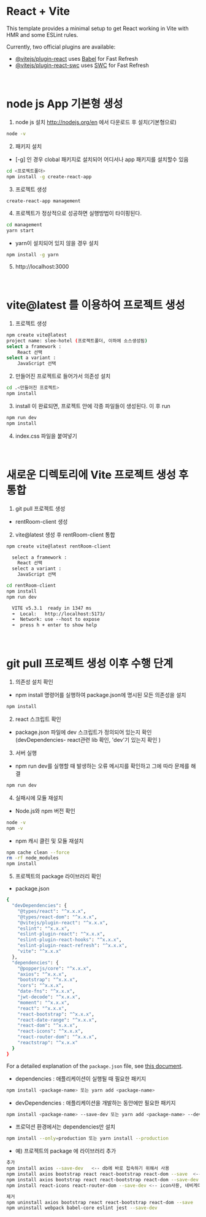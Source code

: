 # React + Vite

This template provides a minimal setup to get React working in Vite with HMR and some ESLint rules.

Currently, two official plugins are available:

- [@vitejs/plugin-react](https://github.com/vitejs/vite-plugin-react/blob/main/packages/plugin-react/README.md) uses [Babel](https://babeljs.io/) for Fast Refresh
- [@vitejs/plugin-react-swc](https://github.com/vitejs/vite-plugin-react-swc) uses [SWC](https://swc.rs/) for Fast Refresh

<br>

# node js App 기본형 생성

1) node js 설치
http://nodejs.org/en 에서 다운로드 후 설치(기본형으로)
```sh
node -v
```

2) 패키지 설치 
- [-g] 인 경우 clobal 패키지로 설치되어 어디서나 app 패키지를 설치할수 있음
```sh
cd <프로젝트폴더>
npm install -g create-react-app
```

3) 프로젝트 생성
```sh
create-react-app management
```

4) 프로젝트가 정상적으로 성공하면 실행방법이 타이핑된다. 
```sh
cd management
yarn start
```
- yarn이 설치되어 있지 않을 경우 설치 
```sh
npm install -g yarn
```
5) http://localhost:3000

<br>

# vite@latest 를 이용하여 프로젝트 생성

1) 프로젝트 생성
```sh
npm create vite@latest
project name: slee-hotel (프로젝트폴더, 이하에 소스생성됨)
select a framework :
	React 선택
select a variant :
	JavaScript 선택	
```

2) 만들어진 프로젝트로 들어가서 의존성 설치
```sh
cd .<만들어진 프로젝트>
npm install
```

3) install 이 완료되면, 프로젝트 안에 각종 파일들이 생성된다. 이 후 run
```sh
npm run dev 
npm install
```

4) index.css 파일을 붙여넣기

<br>

# 새로운 디렉토리에 Vite 프로젝트 생성 후 통합
1) git pull 프로젝트 생성
- rentRoom-client 생성

2) vite@latest 생성 후 rentRoom-client 통합
```sh
npm create vite@latest rentRoom-client
```
```markdown
  select a framework :
	React 선택
  select a variant :
	JavaScript 선택
```
```sh
cd rentRoom-client
npm install
npm run dev
```
```markdown
  VITE v5.3.1  ready in 1347 ms
  ➜  Local:   http://localhost:5173/
  ➜  Network: use --host to expose
  ➜  press h + enter to show help
```



<br>

# git pull 프로젝트 생성 이후 수행 단계

1. 의존성 설치 확인
- npm install 명령어를 실행하여 package.json에 명시된 모든 의존성을 설치
```sh
npm install
```

2. react 스크립트 확인
- package.json 파일에 dev 스크립트가 정의되어 있는지 확인 (devDependencies- react관련 lib 확인, 'dev'기 있는지 확인 )

3. 서버 실행
- npm run dev를 실행할 때 발생하는 오류 메시지를 확인하고 그에 따라 문제를 해결
```sh
npm run dev
```

4. 실패시에 모듈 재설치
- Node.js와 npm 버전 확인
```sh
node -v
npm -v
```
- npm 캐시 클린 및 모듈 재설치
```sh
npm cache clean --force
rm -rf node_modules
npm install
```


5. 프로젝트의 package 라이브러리 확인
- package.json
```sh
{
  "devDependencies": {
    "@types/react": "^x.x.x",
    "@types/react-dom": "^x.x.x",
    "@vitejs/plugin-react": "^x.x.x",
    "eslint": "^x.x.x",
    "eslint-plugin-react": "^x.x.x",
    "eslint-plugin-react-hooks": "^x.x.x",
    "eslint-plugin-react-refresh": "^x.x.x",
    "vite": "^x.x.x"
  },
  "dependencies": {
    "@popperjs/core": "^x.x.x",
    "axios": "^x.x.x",
    "bootstrap": "^x.x.x",
    "cors": "^x.x.x",
    "date-fns": "^x.x.x",
    "jwt-decode": "^x.x.x",
    "moment": "^x.x.x",
    "react": "^x.x.x",
    "react-bootstrap": "^x.x.x",
    "react-date-range": "^x.x.x",
    "react-dom": "^x.x.x",
    "react-icons": "^x.x.x",
    "react-router-dom": "^x.x.x",
    "reactstrap": "^x.x.x"
  }
}
```
For a detailed explanation of the `package.json` file, see [this document](docs/package-json-explanation.md).

- dependencies : 애플리케이션이 실행될 때 필요한 패키지
```sh
npm install <package-name> 또는 yarn add <package-name>
```

- devDependencies : 애플리케이션을 개발하는 동안에만 필요한 패키지
```sh
npm install <package-name> --save-dev 또는 yarn add <package-name> --dev
```
- 프로덕션 환경에서는 dependencies만 설치
```sh
npm install --only=production 또는 yarn install --production
```

- 예) 프로젝트의 package 에 라이브러리 추가
```sh
추가
npm install axios --save-dev   <-- db에 바로 접속하기 위해서 사용
npm install axios bootstrap react react-bootstrap react-dom --save  <-- react 사용
npm install axios bootstrap react react-bootstrap react-dom --save-dev
npm install react-icons react-router-dom --save-dev <-- icon사용, 네비게이트 링크등 사용

제거
npm uninstall axios bootstrap react react-bootstrap react-dom --save
npm uninstall webpack babel-core eslint jest --save-dev
```
